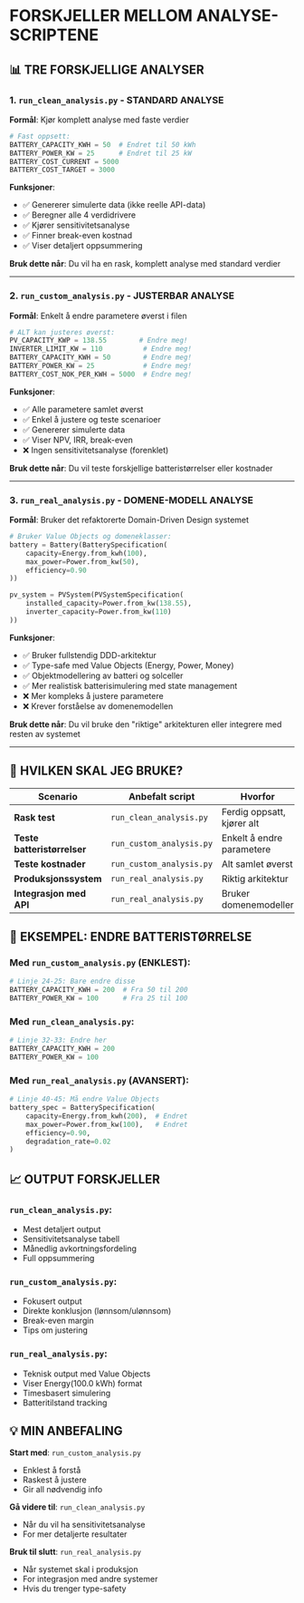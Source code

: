 # FORSKJELLER MELLOM ANALYSE-SCRIPTENE

## 📊 TRE FORSKJELLIGE ANALYSER

### 1. `run_clean_analysis.py` - STANDARD ANALYSE
**Formål**: Kjør komplett analyse med faste verdier
```python
# Fast oppsett:
BATTERY_CAPACITY_KWH = 50  # Endret til 50 kWh
BATTERY_POWER_KW = 25      # Endret til 25 kW
BATTERY_COST_CURRENT = 5000
BATTERY_COST_TARGET = 3000
```

**Funksjoner**:
- ✅ Genererer simulerte data (ikke reelle API-data)
- ✅ Beregner alle 4 verdidrivere
- ✅ Kjører sensitivitetsanalyse
- ✅ Finner break-even kostnad
- ✅ Viser detaljert oppsummering

**Bruk dette når**: Du vil ha en rask, komplett analyse med standard verdier

---

### 2. `run_custom_analysis.py` - JUSTERBAR ANALYSE
**Formål**: Enkelt å endre parametere øverst i filen
```python
# ALT kan justeres øverst:
PV_CAPACITY_KWP = 138.55        # Endre meg!
INVERTER_LIMIT_KW = 110          # Endre meg!
BATTERY_CAPACITY_KWH = 50        # Endre meg!
BATTERY_POWER_KW = 25            # Endre meg!
BATTERY_COST_NOK_PER_KWH = 5000  # Endre meg!
```

**Funksjoner**:
- ✅ Alle parametere samlet øverst
- ✅ Enkel å justere og teste scenarioer
- ✅ Genererer simulerte data
- ✅ Viser NPV, IRR, break-even
- ❌ Ingen sensitivitetsanalyse (forenklet)

**Bruk dette når**: Du vil teste forskjellige batteristørrelser eller kostnader

---

### 3. `run_real_analysis.py` - DOMENE-MODELL ANALYSE
**Formål**: Bruker det refaktorerte Domain-Driven Design systemet
```python
# Bruker Value Objects og domeneklasser:
battery = Battery(BatterySpecification(
    capacity=Energy.from_kwh(100),
    max_power=Power.from_kw(50),
    efficiency=0.90
))

pv_system = PVSystem(PVSystemSpecification(
    installed_capacity=Power.from_kw(138.55),
    inverter_capacity=Power.from_kw(110)
))
```

**Funksjoner**:
- ✅ Bruker fullstendig DDD-arkitektur
- ✅ Type-safe med Value Objects (Energy, Power, Money)
- ✅ Objektmodellering av batteri og solceller
- ✅ Mer realistisk batterisimulering med state management
- ❌ Mer kompleks å justere parametere
- ❌ Krever forståelse av domenemodellen

**Bruk dette når**: Du vil bruke den "riktige" arkitekturen eller integrere med resten av systemet

---

## 🎯 HVILKEN SKAL JEG BRUKE?

| Scenario | Anbefalt script | Hvorfor |
|----------|-----------------|---------|
| **Rask test** | `run_clean_analysis.py` | Ferdig oppsatt, kjører alt |
| **Teste batteristørrelser** | `run_custom_analysis.py` | Enkelt å endre parametere |
| **Teste kostnader** | `run_custom_analysis.py` | Alt samlet øverst |
| **Produksjonssystem** | `run_real_analysis.py` | Riktig arkitektur |
| **Integrasjon med API** | `run_real_analysis.py` | Bruker domenemodeller |

## 🔧 EKSEMPEL: ENDRE BATTERISTØRRELSE

### Med `run_custom_analysis.py` (ENKLEST):
```python
# Linje 24-25: Bare endre disse
BATTERY_CAPACITY_KWH = 200  # Fra 50 til 200
BATTERY_POWER_KW = 100      # Fra 25 til 100
```

### Med `run_clean_analysis.py`:
```python
# Linje 32-33: Endre her
BATTERY_CAPACITY_KWH = 200
BATTERY_POWER_KW = 100
```

### Med `run_real_analysis.py` (AVANSERT):
```python
# Linje 40-45: Må endre Value Objects
battery_spec = BatterySpecification(
    capacity=Energy.from_kwh(200),  # Endret
    max_power=Power.from_kw(100),   # Endret
    efficiency=0.90,
    degradation_rate=0.02
)
```

## 📈 OUTPUT FORSKJELLER

### `run_clean_analysis.py`:
- Mest detaljert output
- Sensitivitetsanalyse tabell
- Månedlig avkortningsfordeling
- Full oppsummering

### `run_custom_analysis.py`:
- Fokusert output
- Direkte konklusjon (lønnsom/ulønnsom)
- Break-even margin
- Tips om justering

### `run_real_analysis.py`:
- Teknisk output med Value Objects
- Viser Energy(100.0 kWh) format
- Timesbasert simulering
- Batteritilstand tracking

## 💡 MIN ANBEFALING

**Start med**: `run_custom_analysis.py`
- Enklest å forstå
- Raskest å justere
- Gir all nødvendig info

**Gå videre til**: `run_clean_analysis.py`
- Når du vil ha sensitivitetsanalyse
- For mer detaljerte resultater

**Bruk til slutt**: `run_real_analysis.py`
- Når systemet skal i produksjon
- For integrasjon med andre systemer
- Hvis du trenger type-safety